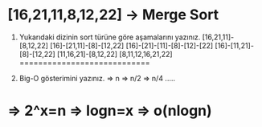 [16,21,11,8,12,22] -> Merge Sort
============================
1) Yukarıdaki dizinin sort türüne göre aşamalarını yazınız.
[16,21,11]-[8,12,22]
[16]-[21,11]-[8]-[12,22]
[16]-[21]-[11]-[8]-[12]-[22]
[16]-[11,21]-[8]-[12,22]
[11,16,21]-[8,12,22]
[8,11,12,16,21,22]
============================

1) Big-O gösterimini yazınız.
  => n
  => n/2
  => n/4
  .....
  
  => 2^x=n
  => logn=x 
  => o(nlogn)
============================
 